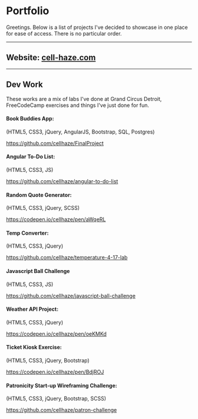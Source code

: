 # Portfolio

Greetings. Below is a list of projects I've decided to showcase in one place for ease of access.
There is no particular order.

---

## Website: [cell-haze.com](http://www.cell-haze.com/)

---

## Dev Work

These works are a mix of labs I've done at Grand Circus Detroit, FreeCodeCamp exercises and things I've just done for fun.



#### Book Buddies App:

(HTML5, CSS3, jQuery, AngularJS, Bootstrap, SQL, Postgres)

https://github.com/cellhaze/FinalProject

#### Angular To-Do List:

(HTML5, CSS3, JS)

https://github.com/cellhaze/angular-to-do-list

#### Random Quote Generator:

(HTML5, CSS3, jQuery, SCSS)

https://codepen.io/cellhaze/pen/aWqeRL

#### Temp Converter:

(HTML5, CSS3, jQuery)

https://github.com/cellhaze/temperature-4-17-lab

#### Javascript Ball Challenge

(HTML5, CSS3, JS)

https://github.com/cellhaze/javascript-ball-challenge

#### Weather API Project:

(HTML5, CSS3, jQuery)

https://codepen.io/cellhaze/pen/oeKMKd

#### Ticket Kiosk Exercise:

(HTML5, CSS3, jQuery, Bootstrap)

https://codepen.io/cellhaze/pen/BdjROJ

#### Patronicity Start-up Wireframing Challenge:

(HTML5, CSS3, jQuery, Bootstrap, SCSS)

https://github.com/cellhaze/patron-challenge
